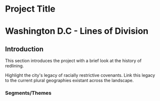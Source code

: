 # Project Title

# Washington D.C - Lines of Division


## Introduction

This section introduces the project with a brief look at the history of redlining.

Highlight the city's  legacy of racially restrictive covenants.
Link this legacy to the current plural geographies existant across the landscape.

### Segments/Themes


